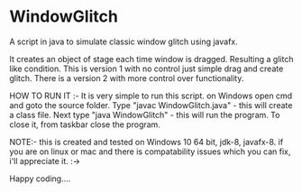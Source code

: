 # WindowGlitch
A script in java to simulate classic window glitch  using javafx.

It creates an object of stage each time window is dragged. Resulting a glitch like condition. This is version 1 with no control just simple drag and create glitch.
There is a version 2 with more control over functionality.

HOW TO RUN IT :- 
It is very simple to run this script. on Windows open cmd and goto the source folder. Type "javac WindowGlitch.java" - this will create a class file. Next type "java WindowGlitch" - this will run the program. To close it, from taskbar close the program. 

NOTE:- this is created and tested on Windows 10 64 bit, jdk-8, javafx-8. if you are on linux or mac and there is compatability issues which you can fix, i'll appreciate it. :->

Happy coding....
